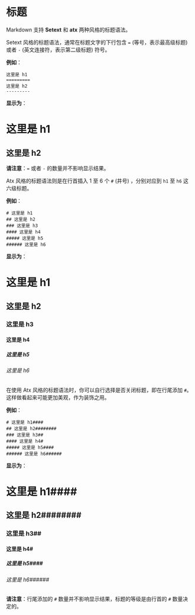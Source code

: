# 标题

Markdown 支持 **Setext** 和 **atx** 两种风格的标题语法。

Setext 风格的标题语法，通常在标题文字的下行包含  `=` (等号，表示最高级标题) 或者  `-` (英文连接符，表示第二级标题) 符号。

**例如**：

    这里是 h1
    =========
    这里是 h2
    ---------

**显示为**：

这里是 h1
============
这里是 h2
-------------

**请注意**：`=` 或者 `-` 的数量并不影响显示结果。

Atx 风格的标题语法则是在行首插入 1 至 6 个  `#` (井号) ，分别对应到  `h1`  至  `h6`  这六级标题。

**例如**：

    # 这里是 h1
    ## 这里是 h2
    ### 这里是 h3
    #### 这里是 h4
    ##### 这里是 h5
    ###### 这里是 h6

**显示为**：

# 这里是 h1
## 这里是 h2
### 这里是 h3
#### 这里是 h4
##### 这里是 h5
###### 这里是 h6

在使用 Atx 风格的标题语法时，你可以自行选择是否关闭标题，即在行尾添加 `#`。这样做看起来可能更加美观，作为装饰之用。

**例如**：

    # 这里是 h1####
    ## 这里是 h2########
    ### 这里是 h3##
    #### 这里是 h4#
    ##### 这里是 h5####
    ###### 这里是 h6######

**显示为**：

# 这里是 h1####
## 这里是 h2########
### 这里是 h3##
#### 这里是 h4#
##### 这里是 h5####
###### 这里是 h6######

**请注意**：行尾添加的 `#` 数量并不影响显示结果，标题的等级是由行首的 `#` 数量决定的。
